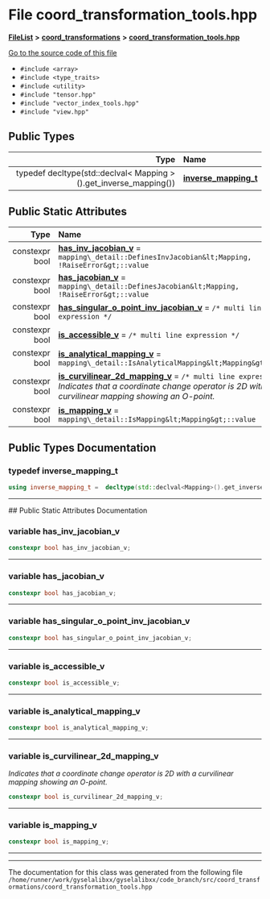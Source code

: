 

# File coord\_transformation\_tools.hpp



[**FileList**](files.md) **>** [**coord\_transformations**](dir_67161c4ffadea73fddf46ea451c2f62c.md) **>** [**coord\_transformation\_tools.hpp**](coord__transformation__tools_8hpp.md)

[Go to the source code of this file](coord__transformation__tools_8hpp_source.md)



* `#include <array>`
* `#include <type_traits>`
* `#include <utility>`
* `#include "tensor.hpp"`
* `#include "vector_index_tools.hpp"`
* `#include "view.hpp"`

















## Public Types

| Type | Name |
| ---: | :--- |
| typedef decltype(std::declval&lt; Mapping &gt;().get\_inverse\_mapping()) | [**inverse\_mapping\_t**](#typedef-inverse_mapping_t)  <br> |






## Public Static Attributes

| Type | Name |
| ---: | :--- |
|  constexpr bool | [**has\_inv\_jacobian\_v**](#variable-has_inv_jacobian_v)   = `mapping\_detail::DefinesInvJacobian&lt;Mapping, !RaiseError&gt;::value`<br> |
|  constexpr bool | [**has\_jacobian\_v**](#variable-has_jacobian_v)   = `mapping\_detail::DefinesJacobian&lt;Mapping, !RaiseError&gt;::value`<br> |
|  constexpr bool | [**has\_singular\_o\_point\_inv\_jacobian\_v**](#variable-has_singular_o_point_inv_jacobian_v)   = `/* multi line expression */`<br> |
|  constexpr bool | [**is\_accessible\_v**](#variable-is_accessible_v)   = `/* multi line expression */`<br> |
|  constexpr bool | [**is\_analytical\_mapping\_v**](#variable-is_analytical_mapping_v)   = `mapping\_detail::IsAnalyticalMapping&lt;Mapping&gt;::value`<br> |
|  constexpr bool | [**is\_curvilinear\_2d\_mapping\_v**](#variable-is_curvilinear_2d_mapping_v)   = `/* multi line expression */`<br>_Indicates that a coordinate change operator is 2D with a curvilinear mapping showing an O-point._  |
|  constexpr bool | [**is\_mapping\_v**](#variable-is_mapping_v)   = `mapping\_detail::IsMapping&lt;Mapping&gt;::value`<br> |










































## Public Types Documentation




### typedef inverse\_mapping\_t 

```C++
using inverse_mapping_t =  decltype(std::declval<Mapping>().get_inverse_mapping());
```




<hr>
## Public Static Attributes Documentation




### variable has\_inv\_jacobian\_v 

```C++
constexpr bool has_inv_jacobian_v;
```




<hr>



### variable has\_jacobian\_v 

```C++
constexpr bool has_jacobian_v;
```




<hr>



### variable has\_singular\_o\_point\_inv\_jacobian\_v 

```C++
constexpr bool has_singular_o_point_inv_jacobian_v;
```




<hr>



### variable is\_accessible\_v 

```C++
constexpr bool is_accessible_v;
```




<hr>



### variable is\_analytical\_mapping\_v 

```C++
constexpr bool is_analytical_mapping_v;
```




<hr>



### variable is\_curvilinear\_2d\_mapping\_v 

_Indicates that a coordinate change operator is 2D with a curvilinear mapping showing an O-point._ 
```C++
constexpr bool is_curvilinear_2d_mapping_v;
```




<hr>



### variable is\_mapping\_v 

```C++
constexpr bool is_mapping_v;
```




<hr>

------------------------------
The documentation for this class was generated from the following file `/home/runner/work/gyselalibxx/gyselalibxx/code_branch/src/coord_transformations/coord_transformation_tools.hpp`

